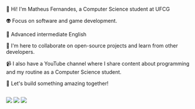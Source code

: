 👋 Hi! I'm Matheus Fernandes, a Computer Science student at UFCG

👽 Focus on software and game development.

🗽 Advanced intermediate English

🎯 I'm here to collaborate on open-source projects and learn from other developers.

📹 I also have a YouTube channel where I share content about programming and my routine as a Computer Science student.

🤝 Let's build something amazing together!
  ##
 
<div> 
  <a href="https://www.youtube.com/@Jedi_Code" target="_blank"><img src="https://img.shields.io/badge/YouTube-FF0000?style=for-the-badge&logo=youtube&logoColor=white" target="_blank"></a>
  <a href="https://www.instagram.com/eu_sou_jedi_code/?utm_source=ig_web_button_share_sheet" target="_blank"><img src="https://img.shields.io/badge/-Instagram-%23E4405F?style=for-the-badge&logo=instagram&logoColor=white" target="_blank"></a>
  <a href="https://www.linkedin.com/feed/" target="_blank"><img src="https://img.shields.io/badge/-LinkedIn-%230077B5?style=for-the-badge&logo=linkedin&logoColor=white" target="_blank"></a> 
  
</div>


